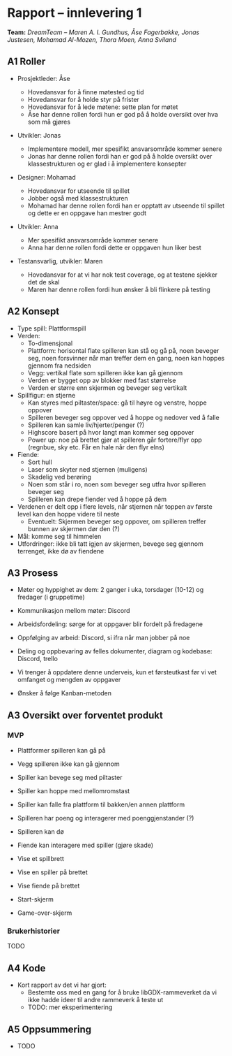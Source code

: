 # Rapport – innlevering 1
**Team:** *DreamTeam* – *Maren A. I. Gundhus, Åse Fagerbakke, Jonas Justesen, Mohamad Al-Mozen, Thora Moen, Anna Sviland*

## A1 Roller
* Prosjektleder: Åse
    - Hovedansvar for å finne møtested og tid
    - Hovedansvar for å holde styr på frister
    - Hovedansvar for å lede møtene: sette plan for møtet
    - Åse har denne rollen fordi hun er god på å holde oversikt over hva som må gjøres

* Utvikler: Jonas
    - Implementere modell, mer spesifikt ansvarsområde kommer senere
    - Jonas har denne rollen fordi han er god på å holde oversikt over klassestrukturen og er glad i å implementere konsepter

* Designer: Mohamad
    - Hovedansvar for utseende til spillet
    - Jobber også med klassestrukturen
    - Mohamad har denne rollen fordi han er opptatt av utseende til spillet og dette er en oppgave han mestrer godt

* Utvikler: Anna
    - Mer spesifikt ansvarsområde kommer senere
    - Anna har denne rollen fordi dette er oppgaven hun liker best

* Testansvarlig, utvikler: Maren
    - Hovedansvar for at vi har nok test coverage, og at testene sjekker det de skal
    - Maren har denne rollen fordi hun ønsker å bli flinkere på testing

## A2 Konsept
* Type spill: Plattformspill
* Verden:
    - To-dimensjonal
    - Plattform: horisontal flate spilleren kan stå og gå på, noen beveger seg, noen forsvinner når man treffer dem en gang, noen kan hoppes gjennom fra nedsiden
    - Vegg: vertikal flate som spilleren ikke kan gå gjennom
    - Verden er bygget opp av blokker med fast størrelse
    - Verden er større enn skjermen og beveger seg vertikalt
* Spillfigur: en stjerne
    - Kan styres med piltaster/space: gå til høyre og venstre, hoppe oppover
    - Spilleren beveger seg oppover ved å hoppe og nedover ved å falle
    - Spilleren kan samle liv/hjerter/penger (?)
    - Highscore basert på hvor langt man kommer seg oppover
    - Power up: noe på brettet gjør at spilleren går fortere/flyr opp (regnbue, sky etc. Får en hale når den flyr elns)
* Fiende:
    - Sort hull
    - Laser som skyter ned stjernen (muligens)
    - Skadelig ved berøring
    - Noen som står i ro, noen som beveger seg utfra hvor spilleren beveger seg
    - Spilleren kan drepe fiender ved å hoppe på dem
* Verdenen er delt opp i flere levels, når stjernen når toppen av første level kan den hoppe videre til neste
    - Eventuelt: Skjermen beveger seg oppover, om spilleren treffer bunnen av skjermen dør den (?)
* Mål: komme seg til himmelen
* Utfordringer: ikke bli tatt igjen av skjermen, bevege seg gjennom terrenget, ikke dø av fiendene

## A3 Prosess
* Møter og hyppighet av dem: 2 ganger i uka, torsdager (10-12) og fredager (i gruppetime)
* Kommunikasjon mellom møter: Discord
* Arbeidsfordeling: sørge for at oppgaver blir fordelt på fredagene
* Oppfølging av arbeid: Discord, si ifra når man jobber på noe
* Deling og oppbevaring av felles dokumenter, diagram og kodebase: Discord, trello

* Vi trenger å oppdatere denne underveis, kun et førsteutkast før vi vet omfanget og mengden av oppgaver
* Ønsker å følge Kanban-metoden

## A3 Oversikt over forventet produkt
### MVP
* Plattformer spilleren kan gå på
* Vegg spilleren ikke kan gå gjennom

* Spiller kan bevege seg med piltaster
* Spiller kan hoppe med mellomromstast
* Spiller kan falle fra plattform til bakken/en annen plattform
* Spilleren har poeng og interagerer med poenggjenstander (?)
* Spilleren kan dø

* Fiende kan interagere med spiller (gjøre skade)

* Vise et spillbrett
* Vise en spiller på brettet
* Vise fiende på brettet
* Start-skjerm
* Game-over-skjerm

### Brukerhistorier
TODO

## A4 Kode
* Kort rapport av det vi har gjort:
    - Bestemte oss med en gang for å bruke libGDX-rammeverket da vi ikke hadde ideer til andre rammeverk å teste ut
    - TODO: mer eksperimentering

## A5 Oppsummering
* TODO